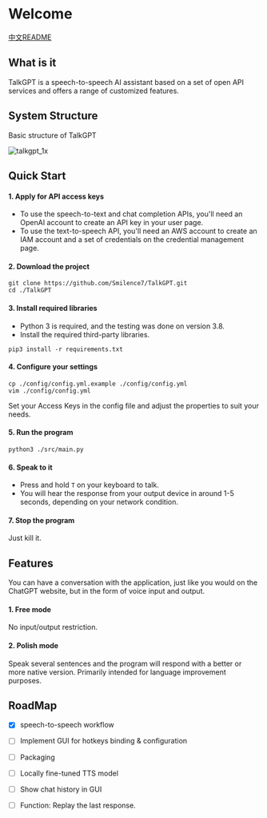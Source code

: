 # Welcome

[中文README](https://github.com/Smilence7/TalkGPT/blob/main/README.zh-CN.md)

## What is it

TalkGPT is a speech-to-speech AI assistant based on a set of open API services and offers a range of customized features.

## System Structure

Basic structure of TalkGPT


![talkgpt_1x](https://user-images.githubusercontent.com/12277570/233575831-0a669fda-a4e9-40b7-a4e8-98ecc437bfa0.png)


## Quick Start

#### 1. Apply for API access keys
- To use the speech-to-text and chat completion APIs, you'll need an OpenAI account to create an API key in your user page.
- To use the text-to-speech API, you'll need an AWS account to create an IAM account and a set of credentials on the credential management page.

#### 2. Download the project
```shell
git clone https://github.com/Smilence7/TalkGPT.git
cd ./TalkGPT
```

#### 3. Install required libraries  
- Python 3 is required, and the testing was done on version 3.8.
- Install the required third-party libraries.
```shell
pip3 install -r requirements.txt
```

#### 4. Configure your settings
```shell
cp ./config/config.yml.example ./config/config.yml
vim ./config/config.yml
```
Set your Access Keys in the config file and adjust the properties to suit your needs.

#### 5. Run the program
```shell
python3 ./src/main.py
```

#### 6. Speak to it
- Press and hold `T` on your keyboard to talk.  
- You will hear the response from your output device in around 1-5 seconds, depending on your network condition.

#### 7. Stop the program
Just kill it.

## Features
You can have a conversation with the application, just like you would on the ChatGPT website, but in the form of voice input and output.
#### 1. Free mode
No input/output restriction.
#### 2. Polish mode
Speak several sentences and the program will respond with a better or more native version. Primarily intended for language improvement purposes.

## RoadMap
- [x] speech-to-speech workflow
- [ ] Implement GUI for hotkeys binding & configuration
- [ ] Packaging
- [ ] Locally fine-tuned TTS model
- [ ] Show chat history in GUI
- [ ] Function: Replay the last response.

